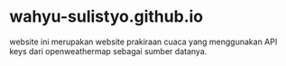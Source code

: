 # wahyu-sulistyo.github.io
website ini merupakan website prakiraan cuaca yang menggunakan API keys dari openweathermap sebagai sumber datanya.
